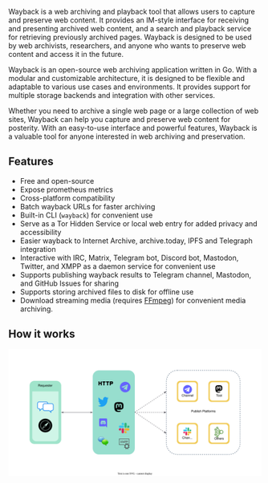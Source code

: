 Wayback is a web archiving and playback tool that allows users to capture and preserve web content. It provides an IM-style interface for receiving and presenting archived web content, and a search and playback service for retrieving previously archived pages. Wayback is designed to be used by web archivists, researchers, and anyone who wants to preserve web content and access it in the future.

Wayback is an open-source web archiving application written in Go. With a modular and customizable architecture, it is designed to be flexible and adaptable to various use cases and environments. It provides support for multiple storage backends and integration with other services.

Whether you need to archive a single web page or a large collection of web sites, Wayback can help you capture and preserve web content for posterity. With an easy-to-use interface and powerful features, Wayback is a valuable tool for anyone interested in web archiving and preservation.

## Features

- Free and open-source
- Expose prometheus metrics
- Cross-platform compatibility
- Batch wayback URLs for faster archiving
- Built-in CLI (`wayback`) for convenient use
- Serve as a Tor Hidden Service or local web entry for added privacy and accessibility
- Easier wayback to Internet Archive, archive.today, IPFS and Telegraph integration
- Interactive with IRC, Matrix, Telegram bot, Discord bot, Mastodon, Twitter, and XMPP as a daemon service for convenient use
- Supports publishing wayback results to Telegram channel, Mastodon, and GitHub Issues for sharing
- Supports storing archived files to disk for offline use
- Download streaming media (requires [FFmpeg](https://ffmpeg.org/)) for convenient media archiving.

## How it works

![How wayback works](./assets/wayback.svg "How wayback works")
